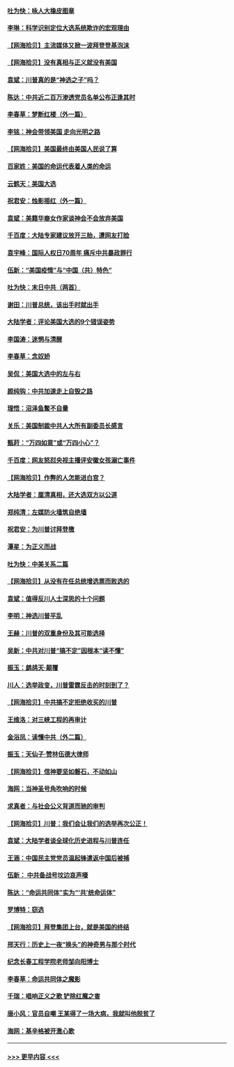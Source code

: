 #### [吐为快：咏人大橡皮图章](../pages/nsc993/n12624470.md?t=12170351) 
#### [李琳：科学识别定位大选系统欺诈的宏观理由](../pages/nsc993/n12624340.md?t=12170351) 
#### [【网海拾贝】主流媒体又掀一波拜登登基泡沫](../pages/nsc993/n12624000.md?t=12170351) 
#### [【网海拾贝】没有真相与正义就没有美国](../pages/nsc993/n12621885.md?t=12170351) 
#### [袁斌：川普真的是“神选之子”吗？](../pages/nsc993/n12621749.md?t=12170351) 
#### [陈达：中共近二百万渗透党员名单公布正逢其时](../pages/nsc993/n12620870.md?t=12170351) 
#### [李春草：梦断红楼（外一篇）](../pages/nsc993/n12619122.md?t=12170351) 
#### [李铭：神会带领美国 走向光明之路](../pages/nsc993/n12618584.md?t=12170351) 
#### [【网海拾贝】美国最终由美国人民说了算](../pages/nsc993/n12617255.md?t=12170351) 
#### [百家姓：美国的命运代表着人类的命运](../pages/nsc993/n12615838.md?t=12170351) 
#### [云鹤天：美国大选](../pages/nsc993/n12615994.md?t=12170351) 
#### [祝君安：烛影摇红（外一篇）](../pages/nsc993/n12615975.md?t=12170351) 
#### [袁斌：美籍华裔女作家谈神会不会放弃美国](../pages/nsc993/n12615263.md?t=12170351) 
#### [千百度：大陆专家建议放开三胎，遭网友打脸](../pages/nsc993/n12614456.md?t=12170351) 
#### [袁宇峰：国际人权日70周年 痛斥中共暴政罪行](../pages/nsc993/n12611965.md?t=12170351) 
#### [伍新：“美国疫情”与“中国（共）特色”](../pages/nsc993/n12611463.md?t=12170351) 
#### [吐为快：末日中共（两首）](../pages/nsc993/n12611461.md?t=12170351) 
#### [谢田：川普总统，该出手时就出手](../pages/nsc993/n12610905.md?t=12170351) 
#### [大陆学者：评论美国大选的9个错误姿势](../pages/nsc993/n12609586.md?t=12170351) 
#### [李国涛：迷惘与清醒](../pages/nsc993/n12607532.md?t=12170351) 
#### [李春草：念奴娇](../pages/nsc993/n12607083.md?t=12170351) 
#### [吴侃：美国大选中的左与右](../pages/nsc993/n12607054.md?t=12170351) 
#### [颜纯钩：中共加速走上自毁之路](../pages/nsc993/n12606473.md?t=12170351) 
#### [理悟：沼泽鱼鳖不自量](../pages/nsc993/n12606454.md?t=12170351) 
#### [关乐：美国制裁中共人大所有副委员长感言](../pages/nsc993/n12606442.md?t=12170351) 
#### [甄莳：“万四如意”或“万四小心”？](../pages/nsc993/n12606091.md?t=12170351) 
#### [千百度：网友怒怼央视主播评安徽女孩溺亡事件](../pages/nsc993/n12605370.md?t=12170351) 
#### [【网海拾贝】作弊的人怎能进白宫？](../pages/nsc993/n12603546.md?t=12170351) 
#### [大陆学者：厘清真相，还大选双方以公道](../pages/nsc993/n12603475.md?t=12170351) 
#### [郑纯清：左媒防火墙筑自绝墙](../pages/nsc993/n12602226.md?t=12170351) 
#### [祝君安：为川普讨拜登檄](../pages/nsc993/n12602199.md?t=12170351) 
#### [潭星：为正义而战](../pages/nsc993/n12600926.md?t=12170351) 
#### [吐为快：中美关系二篇](../pages/nsc993/n12600908.md?t=12170351) 
#### [【网海拾贝】从没有在任总统增选票而败选的](../pages/nsc993/n12600435.md?t=12170351) 
#### [袁斌：值得反川人士深思的十个问题](../pages/nsc993/n12600332.md?t=12170351) 
#### [李明：神选川普平乱](../pages/nsc993/n12599751.md?t=12170351) 
#### [王赫：川普的双重身份及其可能选择](../pages/nsc993/n12599723.md?t=12170351) 
#### [吴新：中共对川普“搞不定”因根本“读不懂”](../pages/nsc993/n12599502.md?t=12170351) 
#### [振玉：鹧鸪天‧颠覆](../pages/nsc993/n12599494.md?t=12170351) 
#### [川人：选举政变，川普雷霆反击的时刻到了？](../pages/nsc993/n12599291.md?t=12170351) 
#### [【网海拾贝】中共搞不定拒绝收买的川普](../pages/nsc993/n12598955.md?t=12170351) 
#### [王维洛：对三峡工程的再审计](../pages/nsc993/n12598436.md?t=12170351) 
#### [金浴凤：读懂中共（外二篇）](../pages/nsc993/n12597943.md?t=12170351) 
#### [振玉：天仙子‧赞林伍德大律师](../pages/nsc993/n12597929.md?t=12170351) 
#### [【网海拾贝】信神要坚如磐石，不动如山](../pages/nsc993/n12597901.md?t=12170351) 
#### [海网：当神圣号角吹响的时候](../pages/nsc993/n12595891.md?t=12170351) 
#### [求真者：与社会公义背道而驰的审判](../pages/nsc993/n12595868.md?t=12170351) 
#### [【网海拾贝】川普：我们会让我们的选举再次公正！](../pages/nsc993/n12594930.md?t=12170351) 
#### [袁斌：大陆学者谈全球化历史进程与川普连任](../pages/nsc993/n12594690.md?t=12170351) 
#### [王涵：中国民主党党员温起锋遣返中国后被捕](../pages/nsc993/n12594540.md?t=12170351) 
#### [伍新： 中共备战号坟边哀声嚎](../pages/nsc993/n12593086.md?t=12170351) 
#### [陈达：“命运共同体”实为“‘共’统命运体”](../pages/nsc993/n12590865.md?t=12170351) 
#### [罗博特：窃选](../pages/nsc993/n12590619.md?t=12170351) 
#### [【网海拾贝】拜登集团上台，就是美国的终结](../pages/nsc993/n12589725.md?t=12170351) 
#### [邢天行：历史上一夜“换头”的神奇男与那个时代](../pages/nsc993/n12589424.md?t=12170351) 
#### [纪念长春工程学院老师邹向阳博士](../pages/nsc993/n12585390.md?t=12170351) 
#### [李春草：命运共同体之魔影](../pages/nsc993/n12585026.md?t=12170351) 
#### [千瑞：唱响正义之歌 铲除红魔之害](../pages/nsc993/n12585002.md?t=12170351) 
#### [唐小风：官员自嘲 王某得了一场大病，我就叫他脱贫了](../pages/nsc993/n12584981.md?t=12170351) 
#### [海网：基辛格被开激心歌](../pages/nsc993/n12584946.md?t=12170351) 

----
#### [ >>> 更早内容 <<< ](../indexes/nsc993-earlier.md)
